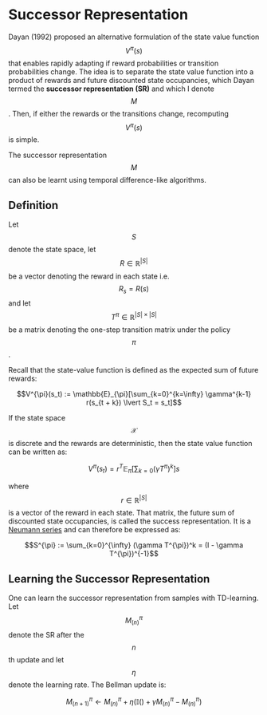 # Successor Representation

Dayan (1992) proposed an alternative formulation of the state value function $$V^{\pi}(s)$$
that enables rapidly adapting if reward probabilities or transition probabilities change.
The idea is to separate the state value function into a product of rewards and future 
discounted state occupancies, which Dayan termed the __successor representation (SR)__  and 
which I denote $$M$$. Then, if either the rewards or the transitions change, recomputing 
$$V^{\pi}(s)$$ is simple.

The successor representation $$M$$ can also be learnt using temporal difference-like algorithms.

## Definition

Let $$S$$ denote the state space, let $$R \in \mathbb{R}^{|S|}$$ be a 
vector denoting the reward in each state i.e. $$R_s = R(s)$$ and let 
$$T^{\pi} \in \mathbb{R}^{|S| \times |S|}$$ be a matrix denoting the one-step transition matrix 
under the policy $$\pi$$. 

Recall that the state-value function is defined as the expected sum of future rewards:

$$V^{\pi}(s_t) := \mathbb{E}_{\pi}[\sum_{k=0}^{k=\infty} \gamma^{k-1} r(s_{t + k}) \lvert S_t = s_t]$$

If the state space $$\mathcal{X}$$ is discrete and the rewards are deterministic, 
then the state value function can be written as:

$$V^{\pi}(s_t) = r^T \mathbb{E}_{\pi}[\sum_{k=0} (\gamma T^{\pi})^{k}] s$$


where $$r \in \mathbb{R}^{\lvert S \lvert}$$ is a vector of the reward in each state. That
matrix, the future sum of discounted state occupancies, is called the success representation.
It is a [Neumann series](../series/geometric.md#neumann-series)
and can therefore be expressed as:

$$S^{\pi} := \sum_{k=0}^{\infty} (\gamma T^{\pi})^k = (I - \gamma T^{\pi})^{-1}$$

## Learning the Successor Representation

One can learn the successor representation from samples with TD-learning. Let $$M^{\pi}_{(n)}$$ 
denote the SR after the $$n$$th update and let $$\eta$$ denote the learning rate. The Bellman
update is:

$$M_{(n+1)}^{\pi} \leftarrow M_{(n)}^{\pi} + \eta (\mathbb{I}() + \gamma M_{(n)}^{\pi} - M_{(n)}^{\pi})$$ 
